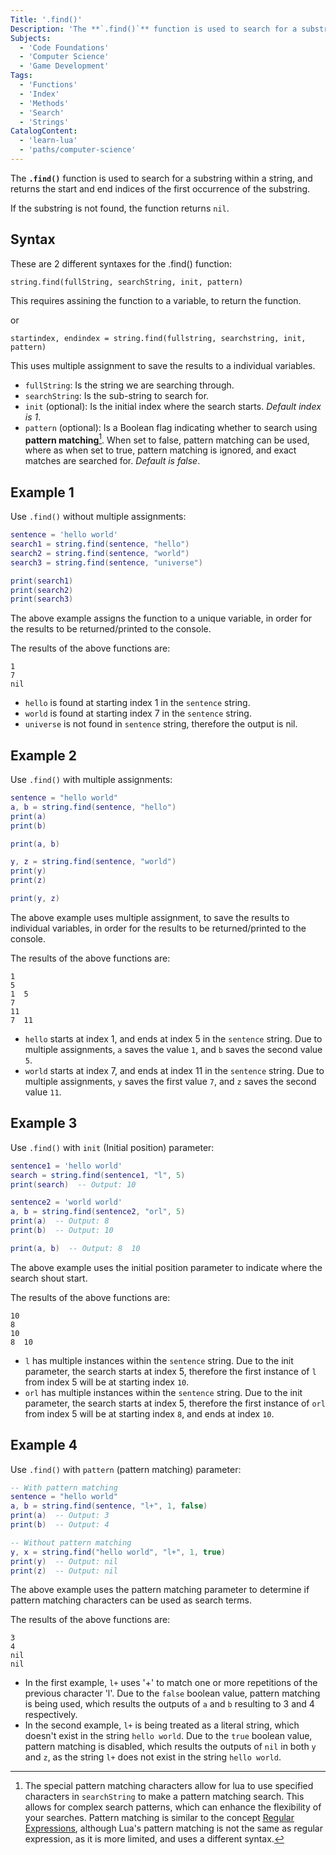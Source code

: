 ```yaml
---
Title: '.find()'
Description: 'The **`.find()`** function is used to search for a substring within a string, and returns the start and end indices of the first occurrence of the substring.'
Subjects:
  - 'Code Foundations'
  - 'Computer Science'
  - 'Game Development'
Tags:
  - 'Functions'
  - 'Index'
  - 'Methods'
  - 'Search'
  - 'Strings'
CatalogContent:
  - 'learn-lua'
  - 'paths/computer-science'
---
```


The **`.find()`** function is used to search for a substring within a string, and returns the start and end indices of the first occurrence of the substring.

If the substring is not found, the function returns `nil`.

## Syntax

These are 2 different syntaxes for the .find() function:

```pseudo
string.find(fullString, searchString, init, pattern)
```

This requires assining the function to a variable, to return the function.

or

```pseudo
startindex, endindex = string.find(fullstring, searchstring, init, pattern)
```

This uses multiple assignment to save the results to a individual variables.

- `fullString`: Is the string we are searching through.
- `searchString`: Is the sub-string to search for.
- `init` (optional): Is the initial index where the search starts. *Default index is 1*.
- `pattern` (optional): Is a Boolean flag indicating whether to search using **pattern matching**[^1]. When set to false, pattern matching can be used, where as when set to true, pattern matching is ignored, and exact matches are searched for. *Default is false*.

## Example 1

Use `.find()` without multiple assignments:

```lua
sentence = 'hello world'
search1 = string.find(sentence, "hello")
search2 = string.find(sentence, "world")
search3 = string.find(sentence, "universe")

print(search1)
print(search2)
print(search3)
```

The above example assigns the function to a unique variable, in order for the results to be returned/printed to the console.

The results of the above functions are:

```shell
1
7
nil
```

- `hello` is found at starting index 1 in the `sentence` string.
- `world` is found at starting index 7 in the `sentence` string.
- `universe` is not found in `sentence` string, therefore the output is nil.

## Example 2

Use `.find()` with multiple assignments:

```lua
sentence = "hello world"
a, b = string.find(sentence, "hello")
print(a)
print(b)

print(a, b)

y, z = string.find(sentence, "world")
print(y)
print(z)

print(y, z)
```

The above example uses multiple assignment, to save the results to individual variables, in order for the results to be returned/printed to the console.

The results of the above functions are:

```shell
1
5
1  5
7
11
7  11
```

- `hello` starts at index 1, and ends at index 5 in the `sentence` string. Due to multiple assignments, `a` saves the value `1`, and `b` saves the second value `5`.
- `world` starts at index 7, and ends at index 11 in the `sentence` string. Due to multiple assignments, `y` saves the first value `7`, and `z` saves the second value `11`.

## Example 3

Use `.find()` with `init` (Initial position) parameter:

```lua
sentence1 = 'hello world'
search = string.find(sentence1, "l", 5)
print(search)  -- Output: 10

sentence2 = 'world world'
a, b = string.find(sentence2, "orl", 5)
print(a)  -- Output: 8
print(b)  -- Output: 10

print(a, b)  -- Output: 8  10
```

The above example uses the initial position parameter to indicate where the search shout start.

The results of the above functions are:

```shell
10
8
10
8  10
```

- `l` has multiple instances within the `sentence` string. Due to the init parameter, the search starts at index 5, therefore the first instance of `l` from index 5 will be at starting index `10`.
- `orl` has multiple instances within the `sentence` string. Due to the init parameter, the search starts at index 5, therefore the first instance of `orl` from index 5 will be at starting index `8`, and ends at index `10`.

## Example 4

Use `.find()` with `pattern` (pattern matching) parameter:

```lua
-- With pattern matching
sentence = "hello world"
a, b = string.find(sentence, "l+", 1, false)
print(a)  -- Output: 3
print(b)  -- Output: 4

-- Without pattern matching
y, x = string.find("hello world", "l+", 1, true)
print(y)  -- Output: nil
print(z)  -- Output: nil
```

The above example uses the pattern matching parameter to determine if pattern matching characters can be used as search terms.

The results of the above functions are:

```shell
3
4
nil
nil
```

- In the first example, `l+` uses '+' to match one or more repetitions of the previous character 'l'. Due to the `false` boolean value, pattern matching is being used, which results the outputs of `a` and `b` resulting to 3 and 4 respectively.
- In the second example, `l+` is being treated as a literal string, which doesn't exist in the string `hello world`. Due to the `true` boolean value, pattern matching is disabled, which results the outputs of `nil` in both `y` and `z`, as the string `l+` does not exist in the string `hello world`.

[^1]: The special pattern matching characters allow for lua to use specified characters in `searchString` to make a pattern matching search. This allows for complex search patterns, which can enhance the flexibility of your searches. Pattern matching is similar to the concept [Regular Expressions](https://www.codecademy.com/resources/docs/general/regular-expressions), although Lua's pattern matching is not the same as regular expression, as it is more limited, and uses a different syntax.
